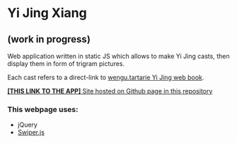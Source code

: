 # Yi Jing Xiang
## (work in progress)

Web application written in static JS which allows to make Yi Jing casts, then display them in form of trigram pictures.

Each cast refers to a direct-link to [wengu.tartarie Yi Jing web book](http://wengu.tartarie.com/wg/wengu.php?l=Yijing&no=0).

[**[THIS LINK TO THE APP]** Site hosted on Github page in this repository ](https://realjck.github.io/yi-jing-xiang/)

### This webpage uses:

* jQuery
* [Swiper.js](https://swiperjs.com/)